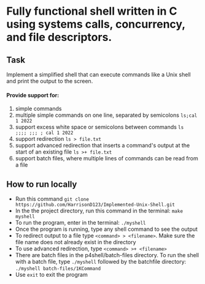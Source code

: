 # Fully functional shell written in C using systems calls, concurrency, and file descriptors. #

Task
---
Implement a simplified shell that can execute commands like a Unix shell and print the output to the screen.  
  
#### Provide support for: ####
1. simple commands
2. multiple simple commands on one line, separated by semicolons `ls;cal 1 2022`
3. support excess white space or semicolons between commands `ls    ;;;; ;;; ; cal 1 2022`
4. support redirection `ls > file.txt`
5. support advanced redirection that inserts a command's output at the start of an existing file `ls >+ file.txt`
6. support batch files, where multiple lines of commands can be read from a file

How to run locally
---
- Run this command `git clone https://github.com/HarrisonD123/Implemented-Unix-Shell.git`
- In the the project directory, run this command in the terminal: `make myshell`
- To run the program, enter in the terminal: `./myshell`
- Once the program is running, type any shell command to see the output
- To redirect output to a file type `<command> > <filename>`. Make sure the file name does not already exist in the directory
- To use advanced redirection, type `<command> >+ <filename>`
- There are batch files in the p4shell/batch-files directory. To run the shell with a batch file, type `./myshell` followed by the
  batchfile directory: `./myshell batch-files/1KCommand`
- Use `exit` to exit the program